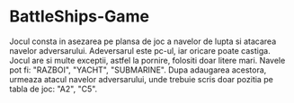 # BattleShips-Game
Jocul consta in asezarea pe plansa de joc a navelor de lupta si atacarea navelor adversarului. Adeversarul este pc-ul, iar oricare poate castiga.
Jocul are si multe exceptii, astfel la pornire, folositi doar litere mari. Navele pot fi: "RAZBOI", "YACHT", "SUBMARINE". Dupa adaugarea acestora, urmeaza atacul navelor adversarului, unde trebuie scris doar pozitia pe tabla de joc: "A2", "C5".
